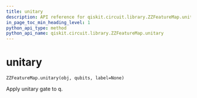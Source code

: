 ```yaml
---
title: unitary
description: API reference for qiskit.circuit.library.ZZFeatureMap.unitary
in_page_toc_min_heading_level: 1
python_api_type: method
python_api_name: qiskit.circuit.library.ZZFeatureMap.unitary
---
```


# unitary

<span id="qiskit.circuit.library.ZZFeatureMap.unitary" />

`ZZFeatureMap.unitary(obj, qubits, label=None)`

Apply unitary gate to q.

